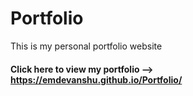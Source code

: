 # Portfolio
This is my personal portfolio website

#### Click here to view my portfolio --> https://emdevanshu.github.io/Portfolio/

